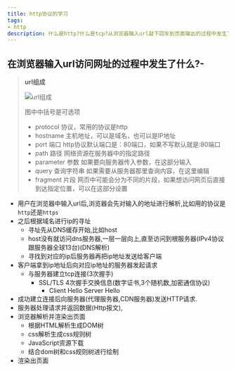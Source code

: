 ```yaml
---
title: http协议的学习
tags:
- http
description: 什么是http?什么是tcp?从浏览器输入url敲下回车到页面输出的过程中发生了什么?
---
```




## 在浏览器输入url访问网址的过程中发生了什么?- 

> **url组成**
>
> ![url组成](https://upload-images.jianshu.io/upload_images/301420-e308f1b76b1bfc97.png?imageMogr2/auto-orient/strip|imageView2/2/w/902/format/webp)
>
> 图中中括号是可选项
>
> - protocol 协议，常用的协议是http
> - hostname 主机地址，可以是域名，也可以是IP地址
> - port 端口 http协议默认端口是：80端口，如果不写默认就是:80端口
> - path 路径 网络资源在服务器中的指定路径
> - parameter 参数 如果要向服务器传入参数，在这部分输入
> - query 查询字符串 如果需要从服务器那里查询内容，在这里编辑
> - fragment 片段 网页中可能会分为不同的片段，如果想访问网页后直接到达指定位置，可以在这部分设置

- 用户在浏览器中输入url后,浏览器会先对输入的地址进行解析,比如用的协议是`http`还是`https`
- 之后根据域名进行ip的寻址
  - 寻址先从DNS缓存开始,比如host
  - host没有就访问dns服务器,一层一层向上,直至访问到根服务器(IPv4协议跟服务器全球13台)(DNS解析)
  - 寻找到对应的ip后服务器再把ip地址发送给客户端
- 客户端拿到ip地址后向对应ip地址的服务器发起请求
  - 与服务器建立tcp连接(3次握手)
    - SSL/TLS 4次握手交换信息(数字证书,3个随机数,加密通信协议)
      - Client Hello	Server Hello
- 成功建立连接后向服务器(代理服务器,CDN服务器)发送HTTP请求.
- 服务器处理请求并返回数据(Http报文),
- 浏览器解析并渲染出页面
  - 根据HTML解析生成DOM树
  - css解析生成css规则树
  - JavaScript资源下载
  - 结合dom树和css规则树进行绘制
- 渲染出页面